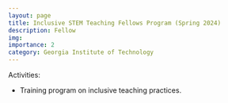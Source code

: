 ```yaml
---
layout: page
title: Inclusive STEM Teaching Fellows Program (Spring 2024)
description: Fellow
img: 
importance: 2
category: Georgia Institute of Technology
---
```



<p>
Activities:
<ul style="list-style-type:disc;">
<li>
	Training program on inclusive teaching practices.
</li>
</ul>
</p>
